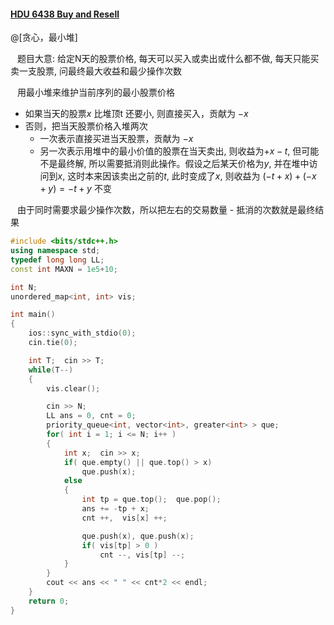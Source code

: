 #### [HDU 6438 Buy and Resell](http://acm.hdu.edu.cn/showproblem.php?pid=6438)

@[贪心，最小堆]

&ensp; 题目大意: 给定N天的股票价格, 每天可以买入或卖出或什么都不做, 每天只能买卖一支股票, 问最终最大收益和最少操作次数

&ensp; 用最小堆来维护当前序列的最小股票价格
- 如果当天的股票$x$ 比堆顶t 还要小, 则直接买入，贡献为 $-x$
- 否则，把当天股票价格入堆两次
 	- 一次表示直接买进当天股票，贡献为 $-x$
	- 另一次表示用堆中的最小价值的股票在当天卖出, 则收益为$+x-t$, 但可能不是最终解, 所以需要抵消则此操作。假设之后某天价格为$y$, 并在堆中访问到$x$, 这时本来因该卖出之前的$t$, 此时变成了$x$, 则收益为 $(-t + x) + ( -x + y) = -t + y$ 不变
	
&ensp; 由于同时需要求最少操作次数，所以把左右的交易数量 - 抵消的次数就是最终结果

```cpp
#include <bits/stdc++.h>
using namespace std;
typedef long long LL;
const int MAXN = 1e5+10;

int N;
unordered_map<int, int> vis;

int main()
{
    ios::sync_with_stdio(0);
    cin.tie(0);

    int T;  cin >> T;
    while(T--)
    {
        vis.clear();

        cin >> N;
        LL ans = 0, cnt = 0;
        priority_queue<int, vector<int>, greater<int> > que;
        for( int i = 1; i <= N; i++ )
        {
            int x;  cin >> x;
            if( que.empty() || que.top() > x)
                que.push(x);
            else
            {
                int tp = que.top();  que.pop();
                ans += -tp + x;
                cnt ++,  vis[x] ++;

                que.push(x), que.push(x);
                if( vis[tp] > 0 )
                    cnt --, vis[tp] --;
            }
        }
        cout << ans << " " << cnt*2 << endl;
    }
    return 0;
}
```
